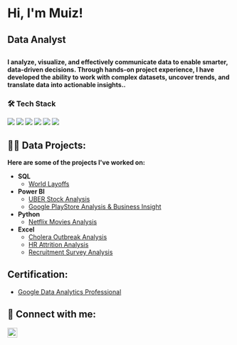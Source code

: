 <h1>Hi, I'm Muiz!
<h2> Data Analyst <h2>
<h4>I analyze, visualize, and effectively communicate data to enable smarter, data-driven decisions. Through hands-on project experience, I have developed the ability to work with complex datasets, uncover trends, and translate data into actionable insights..</h4>


### 🛠️ Tech Stack

<p align="left">
  <img src="https://img.shields.io/badge/-Python-3776AB?logo=python&logoColor=white&style=flat" />
  <img src="https://img.shields.io/badge/-SQL-4479A1?logo=postgresql&logoColor=white&style=flat"  />
  <img src="https://img.shields.io/badge/-Power%20BI-F2C811?logo=powerbi&logoColor=black&style=flat" />
  <img src="https://img.shields.io/badge/-Tableau-E97627?logo=tableau&logoColor=white&style=flat" />
  <img src="https://img.shields.io/badge/-Excel-217346?logo=microsoft-excel&logoColor=white&style=flat" />
  <img src="https://img.shields.io/badge/-Git-F05032?logo=git&logoColor=white&style=flat" />
</p>

 
  
<h2>👨‍💻 Data Projects:</h2>
<b> Here are some of the projects I've worked on:</b>

- <b>SQL</b>
  - [World Layoffs](https://medium.com/@olasodemuiz/world-layoff-analysis-using-sql-report-63329372d0bc)
- <b>Power BI</b>
  - [UBER Stock Analysis](https://medium.com/@olasodemuiz/uber-technologies-inc-uber-stock-data-analysis-report-oct-14-2023-to-oct-14-2024-4ba4633783a1)
  - [Google PlayStore Analysis & Business Insight](https://medium.com/@olasodemuiz/google-play-store-data-analysis-business-insights-report-961d7df714eb)
- <b>Python</b>
  - [Netflix Movies Analysis](https://medium.com/@olasodemuiz/netflix-movies-analysis-using-python-b3b2fe513ffe)
- <b>Excel</b>
  - [Cholera Outbreak Analysis](https://medium.com/@olasodemuiz/cholera-outbreak-analysis-1853-st-catherine-35a3da0757e3)
  - [HR Attrition Analysis](https://medium.com/@olasodemuiz/hr-attrition-analysis-report-48705b502479)
  - [Recruitment Survey Analysis](https://medium.com/@olasodemuiz/analyzing-the-analyst-league-community-recruitment-survey-may-2024-29b2c767474c)

  

<h2>Certification:</h2>

  - [Google Data Analytics Professional](https://www.coursera.org/account/accomplishments/professional-cert/UCSGH4TGM6E4)

<h2> 🤳 Connect with me:</h2>

[<img align="left" alt="Olasode | LinkedIn" width="22px" src="https://cdn.jsdelivr.net/npm/simple-icons@v3/icons/linkedin.svg" />][linkedin]

[linkedin]: https://linkedin.com/in/olasode-muiz

